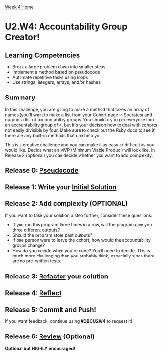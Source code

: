 [Week 4 Home](./)

# U2.W4: Accountability Group Creator!

## Learning Competencies
- Break a large problem down into smaller steps
- Implement a method based on pseudocode
- Automate repetitive tasks using loops
- Use strings, integers, arrays, and/or hashes

## Summary

In this challenge, you are going to make a method that takes an array of names (you'll want to make a list from your Cohort page in Socrates) and outputs a list of accountability groups. You should try to get everyone into an accountability group of 4, but it's your decision how to deal with cohorts not easily divisible by four. Make sure to check out the Ruby docs to see if there are any built-in methods that can help you.

This is a creative challenge and you can make it as easy or difficult as you would like. Decide what an MVP (Minimum Viable Product) will look like. In Release 2 (optional) you can decide whether you want to add complexity.

## Release 0: [Pseudocode](https://github.com/Devbootcamp/phase-0-handbook/blob/master/coding-references/pseudocode.md)

## Release 1: Write your [Initial Solution](https://github.com/Devbootcamp/phase-0-handbook/blob/master/coding-references/initial-solution.md)

## Release 2: Add complexity (OPTIONAL)
If you want to take your solution a step further, consider these questions:

- If you run this program three times in a row, will the program give you three different outputs?
- Should the program store past outputs?
- If one person were to leave the cohort, how would the accountability groups change?
- How do you decide when you're done? You'll need to decide. This is much more challenging than you probably think, especially since there are no pre-written tests.

## Release 3: [Refactor](https://github.com/Devbootcamp/phase-0-handbook/blob/master/coding-references/refactoring.md) your solution

## Release 4: [Reflect](https://github.com/Devbootcamp/phase-0-handbook/blob/master/coding-references/reflection-guidelines.md)

## Release 5: Commit and Push!
If you want feedback, continue using **#DBCU2W4** to request it!

## Release 6: [Review](https://github.com/Devbootcamp/phase-0-handbook/blob/master/coding-references/review.md) (Optional)
**Optional but HIGHLY encouraged!**
